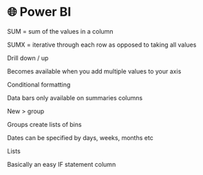 # 🌐 Power BI

SUM = sum of the values in a column

SUMX = iterative through each row as opposed to taking all values

Drill down / up

Becomes available when you add multiple values to your axis

Conditional formatting

Data bars only available on summaries columns

New > group

Groups create lists of bins

Dates can be specified by days, weeks, months etc

Lists

Basically an easy IF statement column
